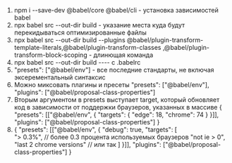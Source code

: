 1. npm i --save-dev @babel/core @babel/cli - установка зависимостей babel
2. npx babel src --out-dir build - указание места куда будут перекидываться оптимизированные файлы
3. npx babel src --out-dir build --plugins @babel/plugin-transform-template-literals,@babel/plugin-transform-classes 
,@babel/plugin-transform-block-scoping - длинющая команда
4. npx babel src --out-dir build ---- с .babelrc
5. "presets": ["@babel/env"] - все последние стандарты, не включая эксерементальный синтаксис
6. Можно миксовать плагины и пресеты
    "presets": ["@babel/env"],
    "plugins": ["@babel/proposal-class-properties"]
7. Вторым аргументом в presets выступает target, который обновляет код в зависимости от поддержки браузеров, указанных в массиве
   {
    "presets": [["@babel/env",
        {
            "targets": {
                "edge": 18,
                "chrome": 74
            }
        }]],
    "plugins": ["@babel/proposal-class-properties"]
    }
8. 
    {
    "presets": [["@babel/env",
        {
            "debug": true,
            "targets": [  
                "> 0.3%",  // более 0.3 процента используемых браузеров
                "not ie > 0",
                "last 2 chrome versions" // или так
            ]
        }]],
    "plugins": ["@babel/proposal-class-properties"]
    }